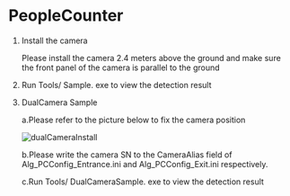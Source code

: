 # PeopleCounter

1. Install the camera

   Please install the camera 2.4 meters above the ground and make sure the front panel of the camera is parallel to the ground

2. Run Tools/ Sample. exe to view the detection result

3. DualCamera Sample

   a.Please refer to the picture below to fix the camera position

   ![dualCameraInstall](https://gitee.com/Vzense/PeopleCounter/raw/master/Assets/dualCameraInstall.png)

   b.Please write the camera SN to the CameraAlias field of Alg_PCConfig_Entrance.ini and Alg_PCConfig_Exit.ini respectively.

   c.Run Tools/ DualCameraSample. exe to view the detection result

